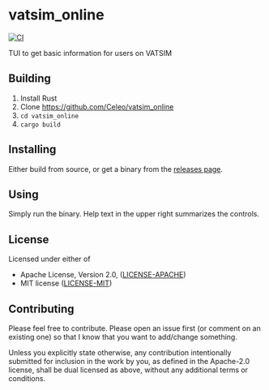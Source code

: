 # vatsim_online

[![CI](https://github.com/Celeo/vatsim-online/workflows/CI/badge.svg?branch=master)](https://github.com/celeo/vatsim-online/actions?query=workflow%3ACI)

TUI to get basic information for users on VATSIM

## Building

1. Install Rust
1. Clone <https://github.com/Celeo/vatsim_online>
1. `cd vatsim_online`
1. `cargo build`

## Installing

Either build from source, or get a binary from the [releases page](https://github.com/Celeo/vatsim_online/releases).

## Using

Simply run the binary. Help text in the upper right summarizes the controls.

## License

Licensed under either of

* Apache License, Version 2.0, ([LICENSE-APACHE](LICENSE-APACHE))
* MIT license ([LICENSE-MIT](LICENSE-MIT))

## Contributing

Please feel free to contribute. Please open an issue first (or comment on an existing one) so that I know that you want to add/change something.

Unless you explicitly state otherwise, any contribution intentionally submitted for inclusion in the work by you, as defined in the Apache-2.0 license,
shall be dual licensed as above, without any additional terms or conditions.
